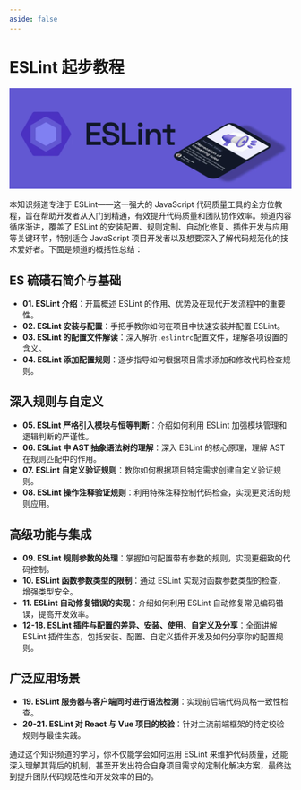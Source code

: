 ```yaml
---
aside: false
---
```


# ESLint 起步教程

![ESLint 起步教程](/images/eslint.webp)

本知识频道专注于 ESLint——这一强大的 JavaScript 代码质量工具的全方位教程，旨在帮助开发者从入门到精通，有效提升代码质量和团队协作效率。频道内容循序渐进，覆盖了 ESLint 的安装配置、规则定制、自动化修复、插件开发与应用等关键环节，特别适合 JavaScript 项目开发者以及想要深入了解代码规范化的技术爱好者。下面是频道的概括性总结：

## ES 硫磺石简介与基础

- **01. ESLint 介绍**：开篇概述 ESLint 的作用、优势及在现代开发流程中的重要性。
- **02. ESLint 安装与配置**：手把手教你如何在项目中快速安装并配置 ESLint。
- **03. ESLint 的配置文件解读**：深入解析`.eslintrc`配置文件，理解各项设置的含义。
- **04. ESLint 添加配置规则**：逐步指导如何根据项目需求添加和修改代码检查规则。

## 深入规则与自定义

- **05. ESLint 严格引入模块与恒等判断**：介绍如何利用 ESLint 加强模块管理和逻辑判断的严谨性。
- **06. ESLint 中 AST 抽象语法树的理解**：深入 ESLint 的核心原理，理解 AST 在规则匹配中的作用。
- **07. ESLint 自定义验证规则**：教你如何根据项目特定需求创建自定义验证规则。
- **08. ESLint 操作注释验证规则**：利用特殊注释控制代码检查，实现更灵活的规则应用。

## 高级功能与集成

- **09. ESLint 规则参数的处理**：掌握如何配置带有参数的规则，实现更细致的代码控制。
- **10. ESLint 函数参数类型的限制**：通过 ESLint 实现对函数参数类型的检查，增强类型安全。
- **11. ESLint 自动修复错误的实现**：介绍如何利用 ESLint 自动修复常见编码错误，提高开发效率。
- **12-18. ESLint 插件与配置的差异、安装、使用、自定义及分享**：全面讲解 ESLint 插件生态，包括安装、配置、自定义插件开发及如何分享你的配置规则。

## 广泛应用场景

- **19. ESLint 服务器与客户端同时进行语法检测**：实现前后端代码风格一致性检查。
- **20-21. ESLint 对 React 与 Vue 项目的校验**：针对主流前端框架的特定校验规则与最佳实践。

通过这个知识频道的学习，你不仅能学会如何运用 ESLint 来维护代码质量，还能深入理解其背后的机制，甚至开发出符合自身项目需求的定制化解决方案，最终达到提升团队代码规范性和开发效率的目的。
